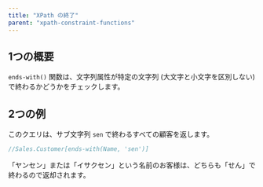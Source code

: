 ```yaml
---
title: "XPath の終了"
parent: "xpath-constraint-functions"
---
```


## 1つの概要

`ends-with()` 関数は、文字列属性が特定の文字列 (大文字と小文字を区別しない) で終わるかどうかをチェックします。

## 2つの例

このクエリは、サブ文字列 `sen` で終わるすべての顧客を返します。

```java
//Sales.Customer[ends-with(Name, 'sen')]
```

「ヤンセン」または「イサクセン」という名前のお客様は、どちらも「せん」で終わるので返却されます。

